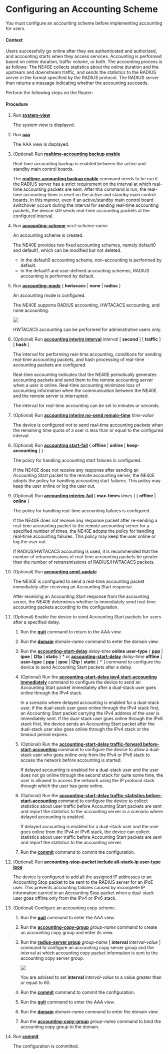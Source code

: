 Configuring an Accounting Scheme
================================

You must configure an accounting scheme before implementing accounting for users.

#### Context

Users successfully go online after they are authenticated and authorized, and accounting starts when they access services. Accounting is performed based on online duration, traffic volume, or both. The accounting process is as follows: The NE40E collects statistics about the online duration and the upstream and downstream traffic, and sends the statistics to the RADIUS server in the format specified by the RADIUS protocol. The RADIUS server then returns a message indicating whether the accounting succeeds.

Perform the following steps on the Router:


#### Procedure

1. Run [**system-view**](cmdqueryname=system-view)
   
   
   
   The system view is displayed.
2. Run [**aaa**](cmdqueryname=aaa)
   
   
   
   The AAA view is displayed.
3. (Optional) Run [**realtime-accounting backup enable**](cmdqueryname=realtime-accounting+backup+enable)
   
   
   
   Real-time accounting backup is enabled between the active and standby main control boards.
   
   
   
   The [**realtime-accounting backup enable**](cmdqueryname=realtime-accounting+backup+enable) command needs to be run if the RADIUS server has a strict requirement on the interval at which real-time accounting packets are sent. After this command is run, the real-time accounting timer is reset on the active and standby main control boards. In this manner, even if an active/standby main control board switchover occurs during the interval for sending real-time accounting packets, the device still sends real-time accounting packets at the configured interval.
4. Run [**accounting-scheme**](cmdqueryname=accounting-scheme) *acct-scheme-name*
   
   
   
   An accounting scheme is created.
   
   
   
   The NE40E provides two fixed accounting schemes, namely default0 and default1, which can be modified but not deleted.
   * In the default0 accounting scheme, non-accounting is performed by default.
   * In the default1 and user-defined accounting schemes, RADIUS accounting is performed by default.
5. Run [**accounting-mode**](cmdqueryname=accounting-mode) { **hwtacacs** | **none** | **radius** }
   
   
   
   An accounting mode is configured.
   
   
   
   The NE40E supports RADIUS accounting, HWTACACS accounting, and none accounting.
   
   ![](../../../../public_sys-resources/note_3.0-en-us.png) 
   
   HWTACACS accounting can be performed for administrative users only.
6. (Optional) Run [**accounting interim interval**](cmdqueryname=accounting+interim+interval) *interval* [ **second** ] [ **traffic** ] [ **hash** ]
   
   
   
   The interval for performing real-time accounting, conditions for sending real-time accounting packets, and hash processing of real-time accounting packets are configured.
   
   
   
   Real-time accounting indicates that the NE40E periodically generates accounting packets and send them to the remote accounting server when a user is online. Real-time accounting minimizes loss of accounting information when the communication between the NE40E and the remote server is interrupted.
   
   The interval for real-time accounting can be set to minutes or seconds.
7. (Optional) Run [**accounting interim no-send remain-time**](cmdqueryname=accounting+interim+no-send+remain-time) *time-value*
   
   
   
   The device is configured not to send real-time accounting packets when the remaining time quota of a user is less than or equal to the configured interval.
8. (Optional) Run [**accounting start-fail**](cmdqueryname=accounting+start-fail) { **offline** | **online** [ **keep-accounting** ] }
   
   
   
   The policy for handling accounting start failures is configured.
   
   
   
   If the NE40E does not receive any response after sending an Accounting Start packet to the remote accounting server, the NE40E adopts the policy for handling accounting start failures. This policy may keep the user online or log the user out.
9. (Optional) Run [**accounting interim-fail**](cmdqueryname=accounting+interim-fail) [ **max-times** *times* ] { **offline** | **online** }
   
   
   
   The policy for handling real-time accounting failures is configured.
   
   
   
   If the NE40E does not receive any response packet after re-sending a real-time accounting packet to the remote accounting server for a specified number of times, the NE40E adopts the policy for handling real-time accounting failures. This policy may keep the user online or log the user out.
   
   If RADIUS/HWTACACS accounting is used, it is recommended that the number of retransmissions of real-time accounting packets be greater than the number of retransmissions of RADIUS/HWTACACS packets.
10. (Optional) Run [**accounting send-update**](cmdqueryname=accounting+send-update)
    
    
    
    The NE40E is configured to send a real-time accounting packet immediately after receiving an Accounting Start response.
    
    
    
    After receiving an Accounting Start response from the accounting server, the NE40E determines whether to immediately send real-time accounting packets according to the configuration.
11. (Optional) Enable the device to send Accounting Start packets for users after a specified delay.
    1. Run the [**quit**](cmdqueryname=quit) command to return to the AAA view.
    2. Run the [**domain**](cmdqueryname=domain) *domain-name* command to enter the domain view.
    3. Run the [**accounting-start-delay**](cmdqueryname=accounting-start-delay) *delay-time* **online** **user-type** { **ppp** | **ipoe** | **l2tp** | **static** } \* or [**accounting-start-delay**](cmdqueryname=accounting-start-delay) *delay-time* **offline** [ **user-type** { **ppp** | **ipoe** | **l2tp** | **static** } \* ] command to configure the device to send Accounting Start packets after a delay.
    4. (Optional) Run the [**accounting-start-delay ipv4 start-accounting immediately**](cmdqueryname=accounting-start-delay+ipv4+start-accounting+immediately) command to configure the device to send an Accounting Start packet immediately after a dual-stack user goes online through the IPv4 stack.
       
       
       
       In a scenario where delayed accounting is enabled for a dual-stack user, if the dual-stack user goes online through the IPv4 stack first, an Accounting Start packet carrying the IPv4 address of the user is immediately sent. If the dual-stack user goes online through the IPv6 stack first, the device sends an Accounting Start packet after the dual-stack user also goes online through the IPv4 stack or the timeout period expires.
    5. (Optional) Run the [**accounting-start-delay traffic-forward before-start-accounting**](cmdqueryname=accounting-start-delay+traffic-forward+before-start-accounting) command to configure the device to allow a dual-stack user who goes online only from the IPv4 or IPv6 stack to access the network before accounting is started.
       
       
       
       If delayed accounting is enabled for a dual-stack user and the user does not go online through the second stack for quite some time, the user is allowed to access the network using the IP protocol stack through which the user has gone online.
    6. (Optional) Run the [**accounting-start-delay traffic-statistics before-start-accounting**](cmdqueryname=accounting-start-delay+traffic-statistics+before-start-accounting) command to configure the device to collect statistics about user traffic before Accounting Start packets are sent and report the statistics to the accounting server in a scenario where delayed accounting is enabled.
       
       
       
       If delayed accounting is enabled for a dual-stack user and the user goes online from the IPv4 or IPv6 stack, the device can collect statistics about user traffic before Accounting Start packets are sent and report the statistics to the accounting server.
    7. Run the [**commit**](cmdqueryname=commit) command to commit the configuration.
12. (Optional) Run [**accounting-stop-packet include all-stack-ip user-type ipoe**](cmdqueryname=accounting-stop-packet+include+all-stack-ip+user-type+ipoe)
    
    
    
    The device is configured to add all the assigned IP addresses to an Accounting Stop packet to be sent to the RADIUS server for an IPoE user. This prevents accounting failures caused by incomplete IP information carried in an Accounting Stop packet when a dual-stack user goes offline only from the IPv4 or IPv6 stack.
13. (Optional) Configure an accounting copy scheme.
    1. Run the [**quit**](cmdqueryname=quit) command to enter the AAA view.
    2. Run the [**accounting-copy-group**](cmdqueryname=accounting-copy-group) *group-name* command to create an accounting copy group and enter its view.
    3. Run the [**radius-server group**](cmdqueryname=radius-server+group) *group-name* [ **interval** *interval-value* ] command to configure an accounting copy server group and the interval at which accounting copy packet information is sent to the accounting copy server group.
       
       ![](../../../../public_sys-resources/note_3.0-en-us.png) 
       
       You are advised to set **interval** *interval-value* to a value greater than or equal to 60.
    4. Run the [**commit**](cmdqueryname=commit) command to commit the configuration.
    5. Run the [**quit**](cmdqueryname=quit) command to enter the AAA view.
    6. Run the [**domain**](cmdqueryname=domain) *domain-name* command to enter the domain view.
    7. Run the [**accounting-copy-group**](cmdqueryname=accounting-copy-group) *group-name* command to bind the accounting copy group to the domain.
14. Run [**commit**](cmdqueryname=commit)
    
    
    
    The configuration is committed.